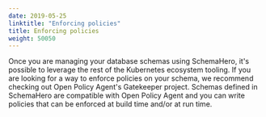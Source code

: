 ```yaml
---
date: 2019-05-25
linktitle: "Enforcing policies"
title: Enforcing policies
weight: 50050
---
```


Once you are managing your database schemas using SchemaHero, it's possible to leverage the rest of the Kubernetes ecosystem tooling. If you are looking for a way to enforce policies on your schema, we recommend checking out Open Policy Agent's Gatekeeper project. Schemas defined in SchemaHero are compatible with Open Policy Agent and you can write policies that can be enforced at build time and/or at run time.
